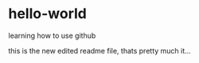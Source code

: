 # hello-world
learning how to use github

this is the new edited readme file, thats pretty much it...
